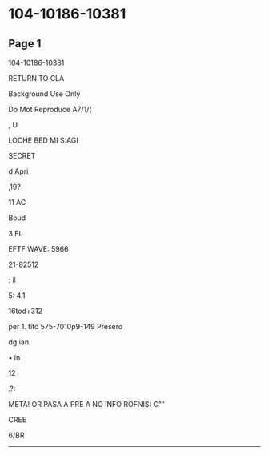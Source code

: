 # 104-10186-10381

## Page 1

104-10186-10381

RETURN TO CLA

Background Use Only

Do Mot Reproduce A7/1/(

, U

LOCHE BED MI S:AGI

SECRET

d Apri

,19?

11 AC

Boud

3 FL

EFTF WAVE: 5966

21-82512

: il

5: 4.1

16tod+312

per 1. tito 575-7010p9-149 Presero

dg.ian.

• in

12

.?:

META! OR PASA A PRE A NO INFO ROFNIS: C""

CREE

6/BR

---


